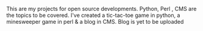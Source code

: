 This are my projects for open source developments. Python, Perl , CMS are the topics to be covered. I've created a tic-tac-toe game in python,
a minesweeper game in perl & a blog in CMS. Blog is yet to be uploaded
